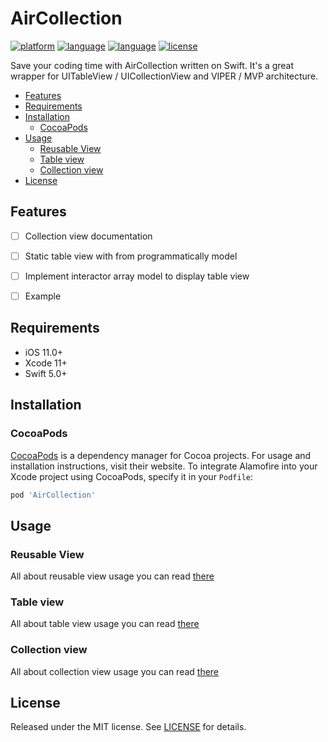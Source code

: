 # AirCollection

[![platform](https://img.shields.io/badge/Platform-iOS%2011+-blue.svg)]()
[![language](https://img.shields.io/badge/Language-Swift-red.svg)]()
[![language](https://img.shields.io/badge/pod-1.4.0-blue.svg)]()
[![license](https://img.shields.io/badge/license-MIT-lightgray.svg)]()

Save your coding time with AirCollection written on Swift. It's a great wrapper for UITableView / UICollectionView and VIPER / MVP architecture.

- [Features](#features)
- [Requirements](#requirements)
- [Installation](#installation)
    - [CocoaPods](#CocoaPods)
- [Usage](#usage)
    - [Reusable View](#reusable-view)
    - [Table view](#table-view)
    - [Collection view](#collection-view)
- [License](#license)


## Features
- [ ] Collection view documentation
- [ ] Static table view with from programmatically model
- [ ] Implement interactor array model to display table view
- [ ] Example
 
 
## Requirements
- iOS 11.0+
- Xcode 11+
- Swift 5.0+


## Installation
### CocoaPods
[CocoaPods](https://cocoapods.org) is a dependency manager for Cocoa projects. For usage and installation instructions, visit their website. To integrate Alamofire into your Xcode project using CocoaPods, specify it in your `Podfile`:
```ruby
pod 'AirCollection'
```


## Usage

### Reusable View
All about reusable view usage you can read [there](README_VIEW.md)

### Table view
All about table view usage you can read [there](README_TABLE.md)

### Collection view
All about collection view usage you can read [there](README_COLLECTION.md)


## License
Released under the MIT license. See [LICENSE](LICENSE) for details.
